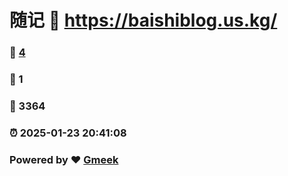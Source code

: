 # 随记 :link: https://baishiblog.us.kg/ 
### :page_facing_up: [4](https://baishiblog.us.kg//tag.html) 
### :speech_balloon: 1 
### :hibiscus: 3364 
### :alarm_clock: 2025-01-23 20:41:08 
### Powered by :heart: [Gmeek](https://github.com/Meekdai/Gmeek)
